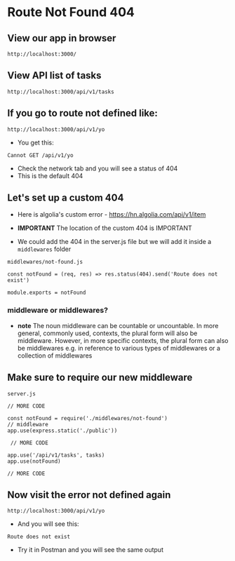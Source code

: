 # Route Not Found 404

## View our app in browser
`http://localhost:3000/`


## View API list of tasks
`http://localhost:3000/api/v1/tasks`

## If you go to route not defined like:
`http://localhost:3000/api/v1/yo`

* You get this:

`Cannot GET /api/v1/yo`

* Check the network tab and you will see a status of 404
* This is the default 404

## Let's set up a custom 404
* Here is algolia's custom error - https://hn.algolia.com/api/v1/item

* **IMPORTANT** The location of the custom 404 is IMPORTANT

* We could add the 404 in the server.js file but we will add it inside a `middlewares` folder

`middlewares/not-found.js`

```
const notFound = (req, res) => res.status(404).send('Route does not exist')

module.exports = notFound
```

### middleware or middlewares?
* **note** The noun middleware can be countable or uncountable. In more general, commonly used, contexts, the plural form will also be middleware. However, in more specific contexts, the plural form can also be middlewares e.g. in reference to various types of middlewares or a collection of middlewares

## Make sure to require our new middleware
`server.js`

```
// MORE CODE

const notFound = require('./middlewares/not-found')
// middleware
app.use(express.static('./public'))

 // MORE CODE

app.use('/api/v1/tasks', tasks)
app.use(notFound)

// MORE CODE
```

## Now visit the error not defined again
`http://localhost:3000/api/v1/yo`

* And you will see this:

`Route does not exist`

* Try it in Postman and you will see the same output
